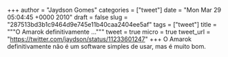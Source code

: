 
+++
author = "Jaydson Gomes"
categories = ["tweet"]
date = "Mon Mar 29 05:04:45 +0000 2010"
draft = false
slug = "287513bd3b1c9464d9e745e11b40caa2404ee5af"
tags = ["tweet"]
title = """O Amarok definitivamente ..."""
tweet = true
micro = true
tweet_url = "https://twitter.com/jaydson/status/11233601247"
+++
O Amarok definitivamente não é um software simples de usar, mas é muito bom.
